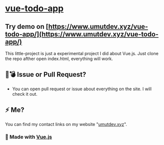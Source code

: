 # [vue-todo-app](https://www.umutdev.xyz/vue-todo-app/)

## Try demo on [https://www.umutdev.xyz/vue-todo-app/](https://www.umutdev.xyz/vue-todo-app/)

<p> This little-project is just a experimental project I did about Vue.js. Just clone the repo afther open index.html, everything will work. </p>

## 💢💣 Issue or Pull Request?

- You can open pull request or issue about everything on the site. I will check it out.

## ⚡ Me?

You can find my contact links on my website "[umutdev.xyz](https://umutdev.xyz)".


### 🔬 Made with [Vue.js](https://github.com/vuejs/vue)
